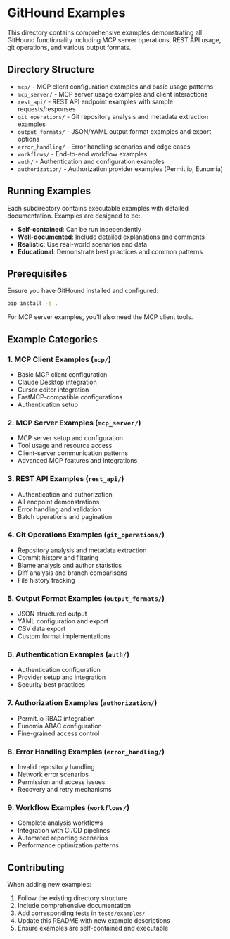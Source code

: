 # GitHound Examples

This directory contains comprehensive examples demonstrating all GitHound functionality including MCP server operations, REST API usage, git operations, and various output formats.

## Directory Structure

- `mcp/` - MCP client configuration examples and basic usage patterns
- `mcp_server/` - MCP server usage examples and client interactions
- `rest_api/` - REST API endpoint examples with sample requests/responses
- `git_operations/` - Git repository analysis and metadata extraction examples
- `output_formats/` - JSON/YAML output format examples and export options
- `error_handling/` - Error handling scenarios and edge cases
- `workflows/` - End-to-end workflow examples
- `auth/` - Authentication and configuration examples
- `authorization/` - Authorization provider examples (Permit.io, Eunomia)

## Running Examples

Each subdirectory contains executable examples with detailed documentation. Examples are designed to be:

- **Self-contained**: Can be run independently
- **Well-documented**: Include detailed explanations and comments
- **Realistic**: Use real-world scenarios and data
- **Educational**: Demonstrate best practices and common patterns

## Prerequisites

Ensure you have GitHound installed and configured:

```bash
pip install -e .
```

For MCP server examples, you'll also need the MCP client tools.

## Example Categories

### 1. MCP Client Examples (`mcp/`)

- Basic MCP client configuration
- Claude Desktop integration
- Cursor editor integration
- FastMCP-compatible configurations
- Authentication setup

### 2. MCP Server Examples (`mcp_server/`)

- MCP server setup and configuration
- Tool usage and resource access
- Client-server communication patterns
- Advanced MCP features and integrations

### 3. REST API Examples (`rest_api/`)

- Authentication and authorization
- All endpoint demonstrations
- Error handling and validation
- Batch operations and pagination

### 4. Git Operations Examples (`git_operations/`)

- Repository analysis and metadata extraction
- Commit history and filtering
- Blame analysis and author statistics
- Diff analysis and branch comparisons
- File history tracking

### 5. Output Format Examples (`output_formats/`)

- JSON structured output
- YAML configuration and export
- CSV data export
- Custom format implementations

### 6. Authentication Examples (`auth/`)

- Authentication configuration
- Provider setup and integration
- Security best practices

### 7. Authorization Examples (`authorization/`)

- Permit.io RBAC integration
- Eunomia ABAC configuration
- Fine-grained access control

### 8. Error Handling Examples (`error_handling/`)

- Invalid repository handling
- Network error scenarios
- Permission and access issues
- Recovery and retry mechanisms

### 9. Workflow Examples (`workflows/`)

- Complete analysis workflows
- Integration with CI/CD pipelines
- Automated reporting scenarios
- Performance optimization patterns

## Contributing

When adding new examples:

1. Follow the existing directory structure
2. Include comprehensive documentation
3. Add corresponding tests in `tests/examples/`
4. Update this README with new example descriptions
5. Ensure examples are self-contained and executable
